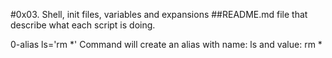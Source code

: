 #0x03. Shell, init files, variables and expansions
##README.md file that describe what each script is doing.

0-alias ls='rm *' Command will create an alias with name: ls and value: rm *


